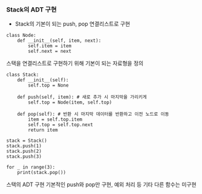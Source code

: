 ### Stack의 ADT 구현
- Stack의 기본이 되는 push, pop 연결리스트로 구현

```
class Node:
    def __init__(self, item, next):
        self.item = item
        self.next = next
```
스택을 연결리스트로 구현하기 위해 기본이 되는 자료형을 정의


```
class Stack:
    def __init__(self):
        self.top = None
        
    def push(self, item): # 새로 추가 시 마지막을 가리키게 
        self.top = Node(item, self.top)
        
    def pop(self): # 반환 시 마지막 데이터를 반환하고 이전 노드로 이동
        item = self.top.item
        self.top = self.top.next
        return item

stack = Stack()
stack.push(1)
stack.push(2)
stack.push(3)

for _ in range(3):
    print(stack.pop())
```
스택의 ADT 구현 기본적인 push와 pop만 구현, 예외 처리 등 기타 다른 함수는 미구현
